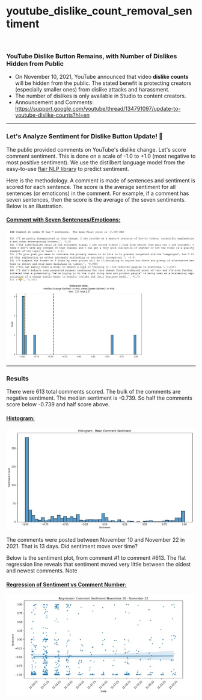 # youtube_dislike_count_removal_sentiment

<p>&nbsp;</p>

### YouTube Dislike Button Remains, with Number of Dislikes Hidden from Public

* On November 10, 2021, YouTube announced that video **dislike counts** will be hidden from the public.  The stated benefit is protecting creators (especially smaller ones) from dislike attacks and harassment.
* The number of dislikes is only available in Studio to content creators.
* Announcement and Comments: https://support.google.com/youtube/thread/134791097/update-to-youtube-dislike-counts?hl=en

***
### Let's Analyze Sentiment for Dislike Button Update!  🧐
The public provided comments on YouTube's dislike change.  Let's score comment sentiment.  This is done on a scale of -1.0  to +1.0 (most negative to most positive sentiment).  We use the distilbert language model from the easy-to-use [flair NLP library](https://github.com/flairNLP/flair) to predict sentiment.

Here is the methodology.  A comment is made of sentences and sentiment is scored for each sentence.  The score is the average sentiment for all sentences (or emoticons) in the comment.  For example, if a comment has seven sentences, then the score is the average of the seven sentiments.  Below is an illustration.


#### <ins>Comment with Seven Sentences/Emoticons:</ins>
![explore comment sentiment illustration](explore_comment_sentiment.JPG)

---

### Results
There were 613 total comments scored.  The bulk of the comments are negative sentiment.  The median sentiment is -0.739.  So half the comments score below -0.739 and half score above.

#### <ins>Histogram:</ins>
![sentiment_hist](sentiment_histogram.JPG)

The comments were posted between November 10 and November 22 in 2021.  That is 13 days.  Did sentiment move over time?

Below is the sentiment plot, from comment #1 to comment #613.  The flat regression line reveals that sentiment moved very little between the oldest and newest comments.  Note

#### <ins>Regression of Sentiment vs Comment Number:</ins>
![sentiment_regression](sentiment_regression.JPG)

